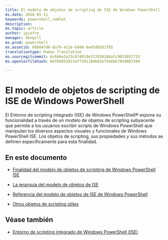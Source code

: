 ```yaml
---
title: El modelo de objetos de scripting de ISE de Windows PowerShell
ms.date: 2016-05-11
keywords: powershell,cmdlet
description: 
ms.topic: article
author: jpjofre
manager: dongill
ms.prod: powershell
ms.assetid: 69b047d0-da79-413e-b948-8e45d05d1f85
translationtype: Human Translation
ms.sourcegitcommit: 6c666e2e23cb74818e37293410dafc9033057733
ms.openlocfilehash: 64f68d93821eff391189b02ef4a6bb78e9087289

---
```


# <a name="the-windows-powershell-ise-scripting-object-model"></a>El modelo de objetos de scripting de ISE de Windows PowerShell
  El Entorno de scripting integrado (ISE) de Windows PowerShell® expone su funcionalidad a través de un modelo de objetos de scripting subyacente que permite a los usuarios escribir scripts de Windows PowerShell que manipulan los diversos aspectos visuales y funcionales de Windows PowerShell ISE. Los objetos de scripting, sus propiedades y sus métodos se definen específicamente para esta finalidad.

## <a name="in-this-document"></a>En este documento

-   [Finalidad del modelo de objetos de scripting de Windows PowerShell ISE](Purpose-of-the-Windows-PowerShell-ISE-Scripting-Object-Model.md)

-   [La jerarquía del modelo de objetos de ISE](The-ISE-Object-Model-Hierarchy.md)

-   [Referencia del modelo de objetos de ISE de Windows PowerShell](Windows-PowerShell-ISE-Object-Model-Reference.md)

-   [Otros objetos de scripting útiles](../../getting-started/cookbooks/Other-Useful-Scripting-Objects.md)

## <a name="see-also"></a>Véase también
- [Entorno de scripting integrado de Windows PowerShell &#40;ISE&#41;](../../getting-started/fundamental/Windows-PowerShell-Integrated-Scripting-Environment--ISE-.md)

  



<!--HONumber=Nov16_HO4-->


